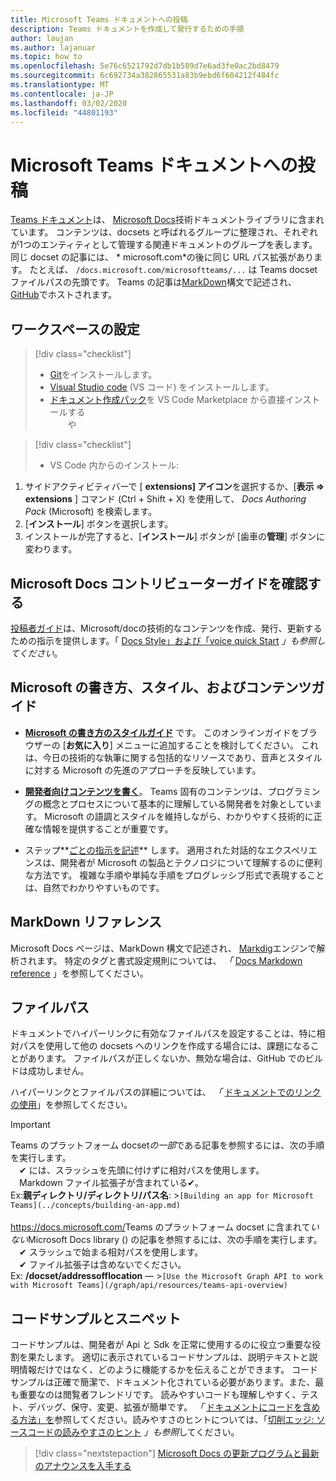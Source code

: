 ```yaml
---
title: Microsoft Teams ドキュメントへの投稿
description: Teams ドキュメントを作成して発行するための手順
author: laujan
ms.author: lajanuar
ms.topic: how to
ms.openlocfilehash: 5e76c6521792d7db1b589d7e6ad3fe0ac2bd8479
ms.sourcegitcommit: 6c692734a382865531a83b9ebd6f604212f484fc
ms.translationtype: MT
ms.contentlocale: ja-JP
ms.lasthandoff: 03/02/2020
ms.locfileid: "44801193"
---
```

# <a name="contributing-to-microsoft-teams-documentation"></a>Microsoft Teams ドキュメントへの投稿

[Teams ドキュメント](/microsoftteams/platform/overview)は、 [Microsoft Docs](https://docs.microsoft.com/)技術ドキュメントライブラリに含まれています。 コンテンツは、docsets と呼ばれるグループに整理され、それぞれが1つのエンティティとして管理する関連ドキュメントのグループを表します。 同じ docset の記事には、 * <span></span> microsoft.com*の後に同じ URL パス拡張があります。  たとえば、 `/docs.microsoft.com/microsoftteams/...` は Teams docset ファイルパスの先頭です。 Teams の記事は[MarkDown](#markdown-reference)構文で記述され、 [GitHub](https://github.com/MicrosoftDocs/msteams-docs/tree/master/msteams-platform)でホストされます。

## <a name="set-up-your-workspace"></a>ワークスペースの設定

> [!div class="checklist"]
>
> * [Git](https://git-scm.com/book/en/v2/Getting-Started-Installing-Git)をインストールします。
> * [Visual Studio code](https://code.visualstudio.com/) (VS コード) をインストールします。
> * [ドキュメント作成パック](https://marketplace.visualstudio.com/items?itemName=docsmsft.docs-authoring-pack)を VS Code Marketplace から直接インストールする
<br>&emsp;&emsp;や

> [!div class="checklist"]
>
> * VS Code 内からのインストール:

   1. サイドアクティビティバーで [ **extensions] アイコン**を選択するか、[**表示 => extensions** ] コマンド (Ctrl + Shift + X) を使用して、 *Docs Authoring Pack* (Microsoft) を検索します。
   1. [**インストール**] ボタンを選択します。
   1. インストールが完了すると、[**インストール**] ボタンが [歯車の**管理**] ボタンに変わります。

## <a name="review-the-microsoft-docs-contributors-guide"></a>Microsoft Docs コントリビューターガイドを確認する

[投稿者ガイド](/contribute)は、Microsoft/docの技術的なコンテンツを作成、発行、更新するための指示を提供します。「 [Docs Style」および「voice quick Start](/contribute/style-quick-start) *」も参照してください*。

## <a name="microsoft-writing-style-and-content-guides"></a>Microsoft の書き方、スタイル、およびコンテンツガイド

* **[Microsoft の書き方のスタイルガイド](/style-guide/welcome)** です。 このオンラインガイドをブラウザーの [**お気に入り**] メニューに追加することを検討してください。 これは、今日の技術的な執筆に関する包括的なリソースであり、音声とスタイルに対する Microsoft の先進のアプローチを反映しています。

* **[開発者向けコンテンツを書く](/style-guide/developer-content/)**。 Teams 固有のコンテンツは、プログラミングの概念とプロセスについて基本的に理解している開発者を対象としています。 Microsoft の語調とスタイルを維持しながら、わかりやすく技術的に正確な情報を提供することが重要です。

* ステップ**[ごとの指示を記述](/style-guide/procedures-instructions/writing-step-by-step-instructions)** します。 適用された対話的なエクスペリエンスは、開発者が Microsoft の製品とテクノロジについて理解するのに便利な方法です。 複雑な手順や単純な手順をプログレッシブ形式で表現することは、自然でわかりやすいものです。

## <a name="markdown-reference"></a>MarkDown リファレンス

 Microsoft Docs ページは、MarkDown 構文で記述され、 [Markdig](https://github.com/lunet-io/markdig)エンジンで解析されます。 特定のタグと書式設定規則については、 *「* [Docs Markdown reference](/contribute/markdown-reference) 」を参照してください。

## <a name="file-paths"></a>ファイルパス

ドキュメントでハイパーリンクに有効なファイルパスを設定することは、特に相対パスを使用して他の docsets へのリンクを作成する場合には、課題になることがあります。  ファイルパスが正しくないか、無効な場合は、GitHub でのビルドは成功しません。

ハイパーリンクとファイルパスの詳細については、 *「* [ドキュメントでのリンクの使用](/contribute/how-to-write-links)」を参照してください。

>[!IMPORTANT]
> Teams のプラットフォーム docset*の一部*である記事を参照するには、次の手順を実行します。<br>
> &emsp;&#x2714; には、スラッシュを先頭に付けずに相対パスを使用します。<br>
> &emsp;Markdown ファイル拡張子が含まれている&#x2714;。<br>
>Ex:**親ディレクトリ/ディレクトリ/パス名**: >`[Building an app for Microsoft Teams](../concepts/building-an-app.md)` <br><br>
> <https://docs.microsoft.com/>Teams のプラットフォーム docset に含まれて*いない*Microsoft Docs library () の記事を参照するには、次の手順を実行します。<br>
> &emsp;&#x2714; スラッシュで始まる相対パスを使用します。<br>
> &emsp;&#x2714; ファイル拡張子は含めないでください。 <br> Ex: **/docset/addressofflocation** — >`[Use the Microsoft Graph API to work with Microsoft Teams](/graph/api/resources/teams-api-overview)`
>

## <a name="code-samples-and-snippets"></a>コードサンプルとスニペット

コードサンプルは、開発者が Api と Sdk を正常に使用するのに役立つ重要な役割を果たします。 適切に表示されているコードサンプルは、説明テキストと説明情報だけではなく、どのように機能するかを伝えることができます。 コードサンプルは正確で簡潔で、ドキュメント化されている必要があります。また、最も重要なのは閲覧者フレンドリです。 読みやすいコードも理解しやすく、テスト、デバッグ、保守、変更、拡張が簡単です。 *「* [ドキュメントにコードを含める方法」を](/contribute/code-in-docs)参照してください。読みやすさのヒントについては、「[切削エッジ: ソースコードの読みやすさのヒント](/archive/msdn-magazine/2014/october/cutting-edge-source-code-readability-tips) *」も参照*してください。

> [!div class="nextstepaction"]
> [Microsoft Docs の更新プログラムと最新のアナウンスを入手する](/teamblog)

